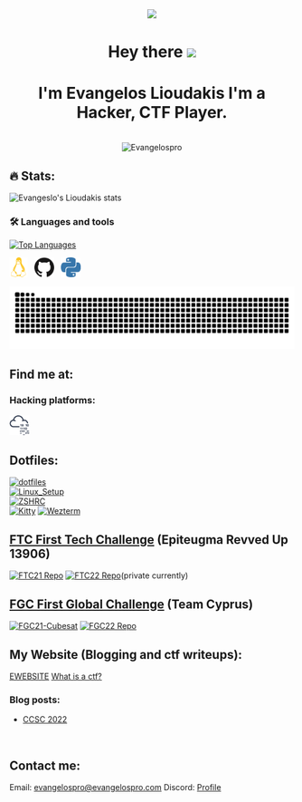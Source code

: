 <div id="header" align="center">
  <img src="https://media.giphy.com/media/M9gbBd9nbDrOTu1Mqx/giphy.gif" width="100"/>
    <h1 align="center"> Hey there <img src="https://media.giphy.com/media/hvRJCLFzcasrR4ia7z/giphy.gif" width="40"></h1>
    <h1 align="center">I'm Evangelos Lioudakis I'm a Hacker, CTF Player.</h1>
    <br>
    <img src="https://komarev.com/ghpvc/?username=Evangelospro&color=008080&style=flat&label=Views" alt="Evangelospro" /> </h1>
</div>

## :fire: Stats:
![Evangeslo's Lioudakis stats](https://github-readme-stats.vercel.app/api?username=Evangelospro&show_icons=true&theme=radical)

### :hammer_and_wrench: Languages and tools
[![Top Languages](https://github-readme-stats.vercel.app/api/top-langs/?username=Evangelospro&bg_color=00000000&hide_title=true&hide_border=true&text_color=08F)]()  

[<img height="35" width="32" src="https://raw.githubusercontent.com/Evangelospro/Evangelospro/master/assets/icons/linux.svg" alt="Linux" />](# "Kali Linux") &nbsp;
[<img height="35" width="35" src="https://raw.githubusercontent.com/Evangelospro/Evangelospro/master/assets/icons/github.svg" alt="GitHub" />](# "GitHub") &nbsp;
[<img height="35" width="35" src="https://raw.githubusercontent.com/Evangelospro/Evangelospro/master/assets/icons/python.svg" alt="Python" />](# "Python")&nbsp;
<br>

![Snake animation](https://github.com/evangelospro/evangelospro/blob/output/github-contribution-grid-snake.svg)
## Find me at:
### Hacking platforms:
[<img height="35" width="35" src="https://raw.githubusercontent.com/Evangelospro/Evangelospro/master/assets/icons/tryhackme.svg" alt="TryHackMe" />](https://tryhackme.com/p/Evangelospro) &nbsp;

## Dotfiles:
[![dotfiles](https://github-readme-stats.vercel.app/api/pin/?username=Evangelospro&repo=dotfiles&bg_color=00000000&hide_title=true&border_color=00000000&text_color=08F)](https://github.com/Evangelospro/dotfiles)  
[![Linux_Setup](https://github-readme-stats.vercel.app/api/pin/?username=Evangelospro&repo=linux-setup&bg_color=00000000&hide_title=true&border_color=00000000&text_color=08F)](https://github.com/Evangelospro/linux-setup)  
[![ZSHRC](https://github-readme-stats.vercel.app/api/pin/?username=Evangelospro&repo=.zsh&bg_color=00000000&hide_title=true&border_color=00000000&text_color=08F)](https://github.com/Evangelospro/.zsh)  
[![Kitty](https://github-readme-stats.vercel.app/api/pin/?username=Evangelospro&repo=kitty&bg_color=00000000&hide_title=true&border_color=00000000&text_color=08F)](https://github.com/Evangelospro/kitty)
[![Wezterm](https://github-readme-stats.vercel.app/api/pin/?username=Evangelospro&repo=wezterm&bg_color=00000000&hide_title=true&border_color=00000000&text_color=08F)](https://github.com/Evangelospro/wezterm)

## [FTC First Tech Challenge](https://www.firstinspires.org/robotics/ftc) (Epiteugma Revved Up 13906)

[![FTC21 Repo](https://github-readme-stats.vercel.app/api/pin/?username=Evangelospro&repo=FTC21&bg_color=00000000&hide_title=true&border_color=00000000&text_color=08F)](https://github.com/evangelospro/FTC21)
[![FTC22 Repo](https://github-readme-stats.vercel.app/api/pin/?username=z3db0y&repo=FTC22&bg_color=00000000&hide_title=true&border_color=00000000&text_color=08F)](https://github.com/z3db0y/FTC22)(private currently)
## [FGC First Global Challenge](https://first.global/fgc/) (Team Cyprus)
[![FGC21-Cubesat](https://github-readme-stats.vercel.app/api/pin/?username=Evangelospro&repo=FGC21-Cubesat&bg_color=00000000&hide_title=true&border_color=00000000&text_color=08F)](https://github.com/Evangelospro/FGC21-Cubesat)
[![FGC22 Repo](https://github-readme-stats.vercel.app/api/pin/?username=z3db0y&repo=FGC22&bg_color=00000000&hide_title=true&border_color=00000000&text_color=08F)](https://github.com/z3db0y/FGC22)

## My Website (Blogging and ctf writeups):
[EWEBSITE](https://evangelospro.com)
[What is a ctf?](https://ctfd.io/whats-a-ctf/)
### Blog posts:
<!-- BLOG-POST-LIST:START -->
- [CCSC 2022](https://evangelospro.com/posts/ccsc-2022)
<!-- BLOG-POST-LIST:END -->
<br>

## Contact me:
Email: [evangelospro@evangelospro.com](mailto:evangelospro@evangelospro.com)
Discord: [Profile](https://discord.com/users/690550530316959744)

